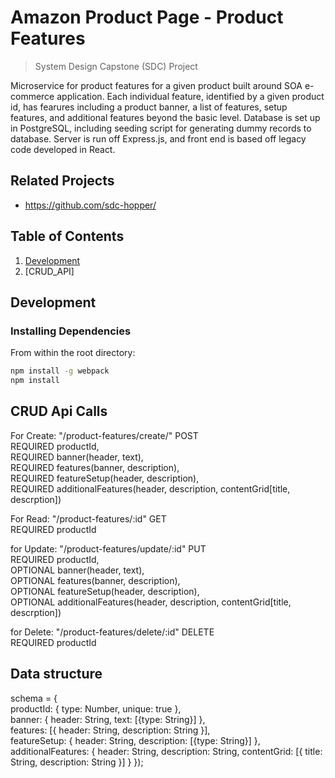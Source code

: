 # Amazon Product Page - Product Features

> System Design Capstone (SDC) Project

Microservice for product features for a given product built around SOA e-commerce application. Each individual feature, identified by a given product id, has fearures including a product banner, a list of features, setup features, and additional features beyond the basic level. Database is set up in PostgreSQL, including seeding script for generating dummy records to database. Server is run off Express.js, and front end is based off legacy code developed in React. 

## Related Projects

  - https://github.com/sdc-hopper/

## Table of Contents

1. [Development](#development)
2. [CRUD_API]

## Development

### Installing Dependencies

From within the root directory:

```sh
npm install -g webpack
npm install
```

## CRUD Api Calls

For Create: "/product-features/create/" POST\
REQUIRED productId,\
REQUIRED banner(header, text),\
REQUIRED features(banner, description),\
REQUIRED featureSetup(header, description),\
REQUIRED additionalFeatures(header, description, contentGrid[title, descrption])

For Read: "/product-features/:id" GET\
REQUIRED productId

for Update: "/product-features/update/:id" PUT\
REQUIRED productId,\
OPTIONAL banner(header, text),\
OPTIONAL features(banner, description),\
OPTIONAL featureSetup(header, description),\
OPTIONAL additionalFeatures(header, description, contentGrid[title, descrption])

for Delete: "/product-features/delete/:id" DELETE\
REQUIRED productId

## Data structure

schema = {\
  productId: {
    type: Number,
    unique: true
  },\
  banner: {
    header: String,
    text: [{type: String}]
  },\
  features: [{
    header: String,
    description: String
  }],\
  featureSetup: {
    header: String,
    description: [{type: String}]
  },\
  additionalFeatures: {
    header: String,
    description: String,
    contentGrid: [{
      title: String,
      description: String
    }]
  }
});

